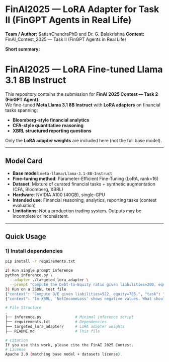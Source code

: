# FinAI2025 — LoRA Adapter for Task II (FinGPT Agents in Real Life)

**Team / Author:** SatishChandraPhD and Dr. G. Balakrishna 
**Contest:** FinAI_Contest_2025 — Task II (FinGPT Agents in Real Life)

**Short summary:**  
# FinAI2025 — LoRA Fine-tuned Llama 3.1 8B Instruct

This repository contains the submission for **FinAI 2025 Contest — Task 2 (FinGPT Agent)**.  
We fine-tuned **Meta Llama 3.1 8B Instruct** with **LoRA adapters** on financial tasks spanning:

- **Bloomberg-style financial analytics**
- **CFA-style quantitative reasoning**
- **XBRL structured reporting questions**

Only the **LoRA adapter weights** are included here (not the full base model).

---

## Model Card

- **Base model**: `meta-llama/Llama-3.1-8B-Instruct`
- **Fine-tuning method**: Parameter-Efficient Fine-Tuning (LoRA, rank=16)
- **Dataset**: Mixture of curated financial tasks + synthetic augmentation (CFA, Bloomberg, XBRL)
- **Hardware**: NVIDIA A100 (40GB), single-GPU
- **Intended use**: Financial reasoning, analytics, reporting tasks (contest evaluation)
- **Limitations**: Not a production trading system. Outputs may be incomplete or inconsistent.

---

## Quick Usage

### 1) Install dependencies

```bash
pip install -r requirements.txt

2) Run single prompt inference
python inference.py \
  --adapter ./targeted_lora_adapter \
  --prompt "Compute the Debt-to-Equity ratio given liabilities=200, equity=400."
3) Run on a JSONL test file
{"context": "Compute D/E given liabilities=522, equity=785.", "task": "Bloomberg"}
{"context": "In XBRL, 'NetIncomeLoss' shows negative values. What should analyst check?", "task": "XBRL"}

# File Structure
.
├── inference.py               # Minimal inference script
├── requirements.txt           # Dependencies
├── targeted_lora_adapter/     # LoRA adapter weights
├── README.md                  # This file

# Citation
If you use this work, please cite the FinAI 2025 Contest.
# License
Apache 2.0 (matching base model + datasets license).


